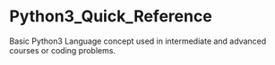 # Python3_Quick_Reference
Basic Python3 Language concept used in intermediate and advanced courses or coding problems.

